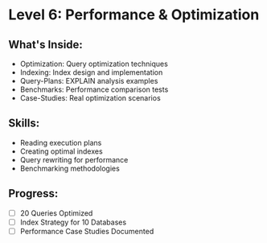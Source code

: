 # Level 6: Performance & Optimization

## What's Inside:
- Optimization: Query optimization techniques
- Indexing: Index design and implementation
- Query-Plans: EXPLAIN analysis examples
- Benchmarks: Performance comparison tests
- Case-Studies: Real optimization scenarios

## Skills:
- Reading execution plans
- Creating optimal indexes
- Query rewriting for performance
- Benchmarking methodologies

## Progress:
- [ ] 20 Queries Optimized
- [ ] Index Strategy for 10 Databases
- [ ] Performance Case Studies Documented
